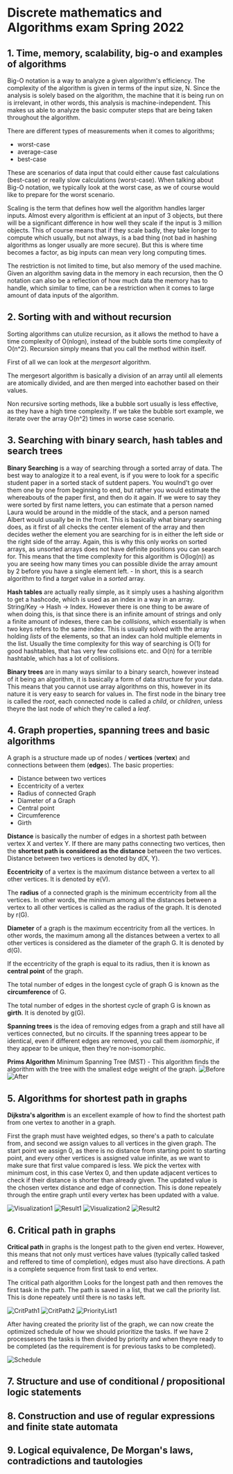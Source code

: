 # Discrete mathematics and Algorithms exam Spring 2022
## 1. Time, memory, scalability, big-o and examples of algorithms

Big-O notation is a way to analyze a given algorithm's efficiency. The complexity of the algorithm is given in terms of the input size, N. Since the analysis is solely based on the algorithm, the machine that it is being run on is irrelevant, in other words, this analysis is machine-independent. This makes us able to analyze the basic computer steps that are being taken throughout the algorithm.

There are different types of measurements when it comes to algorithms;
- worst-case
- average-case
- best-case

These are scenarios of data input that could either cause fast calculations (best-case) or really slow calculations (worst-case). When talking about Big-O notation, we typically look at the worst case, as we of course would like to prepare for the worst scenario.

Scaling is the term that defines how well the algorithm handles larger inputs. Almost every algorithm is efficient at an input of 3 objects, but there will be a significant difference in how well they scale if the input is 3 million objects. This of course means that if they scale badly, they take longer to compute which usually, but not always, is a bad thing (not bad in hashing algorithms as longer usually are more secure). But this is where time becomes a factor, as big inputs can mean very long computing times.

The restriction is not limited to time, but also memory of the used machine. Given an algorithm saving data in the memory in each recursion, then the O notation can also be a reflection of how much data the memory has to handle, which similar to time, can be a restriction when it comes to large amount of data inputs of the algorithm.


## 2. Sorting with and without recursion

Sorting algorithms can utulize recursion, as it allows the method to have a time complexity of O(nlogn), instead of the bubble sorts time complexity of O(n^2). Recursion simply means that you call the method within itself.

First of all we can look at the *mergesort* algorithm.

The mergesort algorithm is basically a division of an array until all elements are atomically divided, and are then merged into eachother based on their values.

Non recursive sorting methods, like a bubble sort usually is less effective, as they have a high time complexity. If we take the bubble sort example, we iterate over the array O(n^2) times in worse case scenario.

## 3. Searching with binary search, hash tables and search trees

**Binary Searching** is a way of searching through a sorted array of data. The best way to analogize it to a real event, is if you were to look for a specific student paper in a sorted stack of sutdent papers. You woulnd't go over them one by one from beginning to end, but rather you would estimate the whereabouts of the paper first, and then do it again. If we were to say they were sorted by first name letters, you can estimate that a person named Laura would be around in the middle of the stack, and a person named Albert would usually be in the front. This is basically what binary searching does, as it first of all checks the center element of the array and then decides wether the element you are searching for is in either the left side or the right side of the array. Again, this is why this only works on sorted arrays, as unsorted arrays does not have definite positions you can search for. This means that the time complexity for this algorithm is O(log(n)) as you are seeing how many times you can possible divide the array amount by 2 before you have a single element left. - In short, this is a search algorithm to find a *target* value in a *sorted* array.

**Hash tables** are actually really simple, as it simply uses a hashing algorithm to get a hashcode, which is used as an index in a way in an array. String/Key -> Hash -> Index. However there is one thing to be aware of when doing this, is that since there is an infinite amount of strings and only a finite amount of indexes, there can be *collisions*, which essentially is when two keys refers to the same index. This is usually solved with the array holding *lists* of the elements, so that an index can hold multiple elements in the list. Usually the time complexity for this way of searching is O(1) for good hashtables, that has very few collisions etc. and O(n) for a terrible hashtable, which has a lot of collisions.

**Binary trees** are in many ways similar to a binary search, however instead of it being an algorithm, it is basically a form of data structure for your data. This means that you cannot use array algorithms on this, however in its nature it is very easy to search for values in. The first node in the binary tree is called the *root*, each connected node is called a *child*, or *children*, unless theyre the last node of which they're called a *leaf*.

## 4. Graph properties, spanning trees and basic algorithms

A graph is a structure made up of nodes / **vertices** (**vertex**) and connections between them (**edge**s). The basic properties:

* Distance between two vertices
* Eccentricity of a vertex
* Radius of connected Graph
* Diameter of a Graph
* Central point
* Circumference
* Girth

**Distance** is basically the number of edges in a shortest path between vertex X and vertex Y. If there are many paths connecting two vertices, then the **shortest path is considered as the distance**  between the two vertices. Distance between two vertices is denoted by d(X, Y).

**Eccentricity** of a vertex is the maximum distance between a vertex to all other vertices. It is denoted by e(V).

The **radius** of a connected graph is the minimum eccentricity from all the vertices. In other words, the minimum among all the distances between a vertex to all other vertices is called as the radius of the graph. It is denoted by r(G).

**Diameter** of a graph is the maximum eccentricity from all the vertices. In other words, the maximum among all the distances between a vertex to all other vertices is considered as the diameter of the graph G. It is denoted by d(G).

If the eccentricity of the graph is equal to its radius, then it is known as **central point** of the graph.

The total number of edges in the longest cycle of graph G is known as the **circumference** of G.

The total number of edges in the shortest cycle of graph G is known as **girth**. It is denoted by g(G).

**Spanning trees** is the idea of removing edges from a graph and still have all vertices connected, but no circuits. If the spanning trees appear to be identical, even if different edges are removed, you call them *isomorphic*, if they appear to be unique, then they're non-isomorphic.

**Prims Algorithm** Minimum Spanning Tree (MST) - This algorithm finds the algorithm with the tree with the smallest edge weight of the graph.
![Before](/Pictures/Minimum%20Spanning%20Tree.JPG "Minimum Spanning Tree")
![After](/Pictures/Minimum%20Spanning%20Tree%20Result.JPG "Minimum Spanning Tree Result")

## 5. Algorithms for shortest path in graphs

**Dijkstra's algorithm** is an excellent example of how to find the shortest path from one vertex to another in a graph.

First the graph must have weighted edges, so there's a path to calculate from, and second we assign values to all vertices in the given graph. The start point we assign 0, as there is no distance from starting point to starting point, and every other vertices is assigned value infinite, as we want to make sure that first value compared is less. We pick the vertex with minimum cost, in this case Vertex 0, and then update adjacent vertices to check if their distance is shorter than already given. The updated value is the chosen vertex distance and edge of connection. This is done repeately through the entire graph until every vertex has been updated with a value.

![Visualization1](/Pictures/Dijkstras%20Algorithm%201.JPG "Dijkstras Algorithm 1")
![Result1](/Pictures/Dijkstras%20Algorithm%20Result%201.JPG "Dijkstras Algorithm Result 1")
![Visualization2](/Pictures/Dijkstras%20Algorithm%202.JPG "Dijkstras Algorithm 2")
![Result2](/Pictures/Dijkstras%20Algorithm%20Result%202.JPG "Dijkstras Algorithm Result 2")

## 6. Critical path in graphs

**Critical path** in graphs is the longest path to the given end vertex. However, this means that not only must vertices have values (typically called tasked and reffered to time of completion), edges must also have directions. A path is a complete sequence from first task to end vertex.

The critical path algorithm Looks for the longest path and then removes the first task in the path. The path is saved in a list, that we call the priority list. This is done repeately until there is no tasks left.

![CritPath1](/Pictures/Critical%20Path%20Algorithm%201.JPG "Critical Path 1")
![CritPath2](/Pictures/Critical%20Path%20Algorithm%202.JPG "Critical Path 2")
![PriorityList1](/Pictures/Critical%20Path%20Priority%20List%201.JPG "Priority List 1")

After having created the priority list of the graph, we can now create the optimized schedule of how we should prioritize the tasks. If we have 2 processesors the tasks is then divided by priority and when theyre ready to be completed (as the requirement is for previous tasks to be completed).

![Schedule](/Pictures/Critical%20Path%20Schedule.JPG "Schedule")

## 7. Structure and use of conditional / propositional logic statements
## 8. Construction and use of regular expressions and finite state automata
## 9. Logical equivalence, De Morgan's laws, contradictions and tautologies
